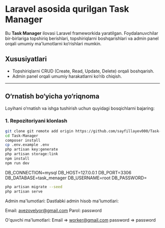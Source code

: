 # Laravel asosida qurilgan Task Manager

Bu **Task Manager** ilovasi Laravel frameworkida yaratilgan. Foydalanuvchilar bir-birlariga topshiriq berishlari, topshiriqlarni boshqarishlari va admin panel orqali umumiy ma'lumotlarni ko‘rishlari mumkin. 

## Xususiyatlari

-   Topshiriqlarni CRUD (Create, Read, Update, Delete) orqali boshqarish.
-   Admin panel orqali umumiy harakatlarni ko‘rib chiqish.

---

## O‘rnatish bo‘yicha yo‘riqnoma

Loyihani o‘rnatish va ishga tushirish uchun quyidagi bosqichlarni bajaring:

### 1. Repozitoriyani klonlash

```bash
git clone git remote add origin https://github.com/sayfillayev000/Task-menager.git
cd Task-Manager
composer install
cp .env.example .env
php artisan key:generate
php artisan storage:link
npm install
npm run dev
```


DB_CONNECTION=mysql
DB_HOST=127.0.0.1
DB_PORT=3306
DB_DATABASE=task_menager
DB_USERNAME=root
DB_PASSWORD=

```bash
php artisan migrate --seed
php artisan serve

```

Admin ma'lumotlari: Dastlabki admin hisob ma'lumotlari:

Email: avezovelyor@gmail.com
Parol: password


O'quvchi ma'lumotlari:
Email => worker@gmail.com
password => password
